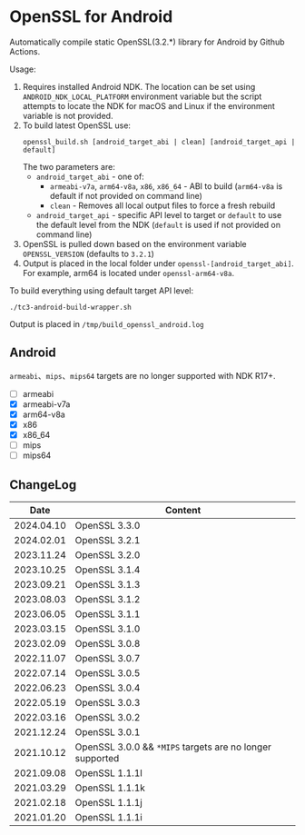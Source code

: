 # OpenSSL for Android
Automatically compile static OpenSSL(3.2.*) library for Android by Github Actions.

Usage:
1. Requires installed Android NDK. The location can be set using `ANDROID_NDK_LOCAL_PLATFORM` environment variable but the script attempts to locate the NDK for macOS and Linux if the environment variable is not provided.
1. To build latest OpenSSL use:
    ```
    openssl_build.sh [android_target_abi | clean] [android_target_api | default]
    ```
    The two parameters are:
    * `android_target_abi` - one of:
        * `armeabi-v7a`, `arm64-v8a`, `x86`, `x86_64` - ABI to build (`arm64-v8a` is default if not provided on command line)
        * `clean` - Removes all local output files to force a fresh rebuild
    * `android_target_api` - specific API level to target or `default` to use the default level from the NDK (`default` is used if not provided on command line)
1. OpenSSL is pulled down based on the environment variable `OPENSSL_VERSION` (defaults to `3.2.1`)
1. Output is placed in the local folder under `openssl-[android_target_abi]`. For example, arm64 is located under `openssl-arm64-v8a`.

To build everything using default target API level:
```
./tc3-android-build-wrapper.sh
```
Output is placed in `/tmp/build_openssl_android.log`

## Android
`armeabi`、`mips`、`mips64` targets are no longer supported with NDK R17+.
* [ ] armeabi
* [x] armeabi-v7a
* [x] arm64-v8a
* [x] x86
* [x] x86_64
* [ ] mips
* [ ] mips64

## ChangeLog
| Date      | Content                                                              |
|-----------|----------------------------------------------------------------------|
| 2024.04.10 | OpenSSL 3.3.0 |
| 2024.02.01 | OpenSSL 3.2.1 |
| 2023.11.24 | OpenSSL 3.2.0 |
| 2023.10.25 | OpenSSL 3.1.4 |
| 2023.09.21 | OpenSSL 3.1.3 |
| 2023.08.03 | OpenSSL 3.1.2 |
| 2023.06.05 | OpenSSL 3.1.1 |
| 2023.03.15 | OpenSSL 3.1.0 |
| 2023.02.09 | OpenSSL 3.0.8 |
| 2022.11.07 | OpenSSL 3.0.7 |
| 2022.07.14 | OpenSSL 3.0.5 |
| 2022.06.23 | OpenSSL 3.0.4 |
| 2022.05.19 | OpenSSL 3.0.3 |
| 2022.03.16 | OpenSSL 3.0.2 |
| 2021.12.24 | OpenSSL 3.0.1 |
| 2021.10.12 | OpenSSL 3.0.0 && `*MIPS` targets are no longer supported|
| 2021.09.08 | OpenSSL 1.1.1l |
| 2021.03.29 | OpenSSL 1.1.1k |
| 2021.02.18 | OpenSSL 1.1.1j |
| 2021.01.20 | OpenSSL 1.1.1i |

